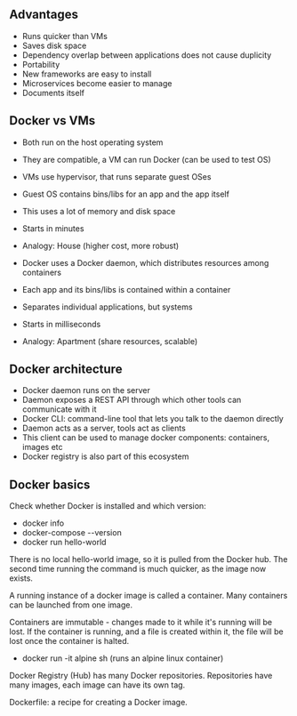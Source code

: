 ## Advantages

- Runs quicker than VMs
- Saves disk space
- Dependency overlap between applications does not cause duplicity
- Portability
- New frameworks are easy to install
- Microservices become easier to manage
- Documents itself

## Docker vs VMs

- Both run on the host operating system
- They are compatible, a VM can run Docker (can be used to test OS)

- VMs use hypervisor, that runs separate guest OSes
- Guest OS contains bins/libs for an app and the app itself
- This uses a lot of memory and disk space
- Starts in minutes
- Analogy: House (higher cost, more robust)

- Docker uses a Docker daemon, which distributes resources among containers
- Each app and its bins/libs is contained within a container
- Separates individual applications, but systems
- Starts in milliseconds
- Analogy: Apartment (share resources, scalable)

## Docker architecture

- Docker daemon runs on the server
- Daemon exposes a REST API through which other tools can communicate with it
- Docker CLI: command-line tool that lets you talk to the daemon directly
- Daemon acts as a server, tools act as clients
- This client can be used to manage docker components: containers, images etc
- Docker registry is also part of this ecosystem


## Docker basics

Check whether Docker is installed and which version:

- docker info
- docker-compose --version
- docker run hello-world

There is no local hello-world image, so it is pulled from the Docker hub.
The second time running the command is much quicker, as the image now exists.

A running instance of a docker image is called a container.
Many containers can be launched from one image.

Containers are immutable - changes made to it while it's running will be lost.
If the container is running, and a file is created within it, the file will
be lost once the container is halted.

- docker run -it alpine sh (runs an alpine linux container)

Docker Registry (Hub) has many Docker repositories.
Repositories have many images, each image can have its own tag.

Dockerfile: a recipe for creating a Docker image.
